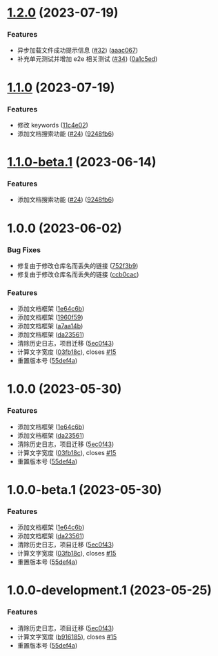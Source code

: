 # [1.2.0](https://github.com/NI-Web-Infra-Team/common-utils/compare/v1.1.0...v1.2.0) (2023-07-19)


### Features

* 异步加载文件成功提示信息 ([#32](https://github.com/NI-Web-Infra-Team/common-utils/issues/32)) ([aaac067](https://github.com/NI-Web-Infra-Team/common-utils/commit/aaac06725354659ee283ff2d16e79120ea9d18b8))
* 补充单元测试并增加 e2e 相关测试 ([#34](https://github.com/NI-Web-Infra-Team/common-utils/issues/34)) ([0a1c5ed](https://github.com/NI-Web-Infra-Team/common-utils/commit/0a1c5edcd63b85d3d2b8fcb972e1fdbbebada94e))

# [1.1.0](https://github.com/NI-Web-Infra-Team/common-utils/compare/v1.0.0...v1.1.0) (2023-07-19)


### Features

* 修改 keywords ([11c4e02](https://github.com/NI-Web-Infra-Team/common-utils/commit/11c4e025468636f1649788f4c4d1c4cc29823a59))
* 添加文档搜索功能 ([#24](https://github.com/NI-Web-Infra-Team/common-utils/issues/24)) ([9248fb6](https://github.com/NI-Web-Infra-Team/common-utils/commit/9248fb662831c73ff6f5dc29bc633b3cfac84baf))

# [1.1.0-beta.1](https://github.com/NI-Web-Infra-Team/common-utils/compare/v1.0.0...v1.1.0-beta.1) (2023-06-14)

### Features

- 添加文档搜索功能 ([#24](https://github.com/NI-Web-Infra-Team/common-utils/issues/24)) ([9248fb6](https://github.com/NI-Web-Infra-Team/common-utils/commit/9248fb662831c73ff6f5dc29bc633b3cfac84baf))

# 1.0.0 (2023-06-02)

### Bug Fixes

- 修复由于修改仓库名而丢失的链接 ([752f3b9](https://github.com/NI-Web-Infra-Team/common-utils/commit/752f3b916fdfeec986f1454e00e029008f4f3ffe))
- 修复由于修改仓库名而丢失的链接 ([ccb0cac](https://github.com/NI-Web-Infra-Team/common-utils/commit/ccb0cac99e21f1297c0664628731ca36eb4ff352))

### Features

- 添加文档框架 ([1e64c6b](https://github.com/NI-Web-Infra-Team/common-utils/commit/1e64c6b89b9e63c528086d4a88427a515f63d97e))
- 添加文档框架 ([1960f59](https://github.com/NI-Web-Infra-Team/common-utils/commit/1960f5952016709f27ddfe918e73d1ef7f97e3c5))
- 添加文档框架 ([a7aa14b](https://github.com/NI-Web-Infra-Team/common-utils/commit/a7aa14bc07241d0d5e62311433cdbae480b5f2c7))
- 添加文档框架 ([da23561](https://github.com/NI-Web-Infra-Team/common-utils/commit/da23561d0d15c4a86b48cf52e795476e6c49a2ad))
- 清除历史日志，项目迁移 ([5ec0f43](https://github.com/NI-Web-Infra-Team/common-utils/commit/5ec0f435f781a51e9014640907bb8fe80a70d1ec))
- 计算文字宽度 ([03fb18c](https://github.com/NI-Web-Infra-Team/common-utils/commit/03fb18c06c0b1f73981f6d69df718d55b06a5d92)), closes [#15](https://github.com/NI-Web-Infra-Team/common-utils/issues/15)
- 重置版本号 ([55def4a](https://github.com/NI-Web-Infra-Team/common-utils/commit/55def4acc2d3cf528f8103b08a7970e6213504ae))

# 1.0.0 (2023-05-30)

### Features

- 添加文档框架 ([1e64c6b](https://github.com/NI-Web-Infra-Team/common-utils/commit/1e64c6b89b9e63c528086d4a88427a515f63d97e))
- 添加文档框架 ([da23561](https://github.com/NI-Web-Infra-Team/common-utils/commit/da23561d0d15c4a86b48cf52e795476e6c49a2ad))
- 清除历史日志，项目迁移 ([5ec0f43](https://github.com/NI-Web-Infra-Team/common-utils/commit/5ec0f435f781a51e9014640907bb8fe80a70d1ec))
- 计算文字宽度 ([03fb18c](https://github.com/NI-Web-Infra-Team/common-utils/commit/03fb18c06c0b1f73981f6d69df718d55b06a5d92)), closes [#15](https://github.com/NI-Web-Infra-Team/common-utils/issues/15)
- 重置版本号 ([55def4a](https://github.com/NI-Web-Infra-Team/common-utils/commit/55def4acc2d3cf528f8103b08a7970e6213504ae))

# 1.0.0-beta.1 (2023-05-30)

### Features

- 添加文档框架 ([1e64c6b](https://github.com/NI-Web-Infra-Team/common-utils/commit/1e64c6b89b9e63c528086d4a88427a515f63d97e))
- 添加文档框架 ([da23561](https://github.com/NI-Web-Infra-Team/common-utils/commit/da23561d0d15c4a86b48cf52e795476e6c49a2ad))
- 清除历史日志，项目迁移 ([5ec0f43](https://github.com/NI-Web-Infra-Team/common-utils/commit/5ec0f435f781a51e9014640907bb8fe80a70d1ec))
- 计算文字宽度 ([03fb18c](https://github.com/NI-Web-Infra-Team/common-utils/commit/03fb18c06c0b1f73981f6d69df718d55b06a5d92)), closes [#15](https://github.com/NI-Web-Infra-Team/common-utils/issues/15)
- 重置版本号 ([55def4a](https://github.com/NI-Web-Infra-Team/common-utils/commit/55def4acc2d3cf528f8103b08a7970e6213504ae))

# 1.0.0-development.1 (2023-05-25)

### Features

- 清除历史日志，项目迁移 ([5ec0f43](https://github.com/NI-Web-Infra-Team/common-utils/commit/5ec0f435f781a51e9014640907bb8fe80a70d1ec))
- 计算文字宽度 ([b916185](https://github.com/NI-Web-Infra-Team/common-utils/commit/b9161853527356b36ae1af906a47ef237416671d)), closes [#15](https://github.com/NI-Web-Infra-Team/common-utils/issues/15)
- 重置版本号 ([55def4a](https://github.com/NI-Web-Infra-Team/common-utils/commit/55def4acc2d3cf528f8103b08a7970e6213504ae))
